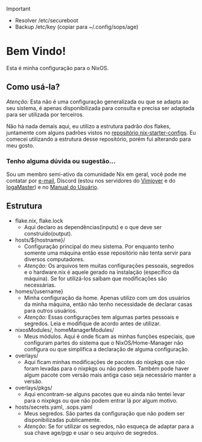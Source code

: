 > [!IMPORTANT]
>* Resolver /etc/secureboot
>* Backup /etc/key (copiar para ~/.config/sops/age)

# Bem Vindo!

Esta é minha configuração para o NixOS.

## Como usá-la?
*Atenção:* Esta não é uma configuração generalizada ou que se adapta ao seu sistema, é apenas disponibilizada para consulta e precisa ser adaptada para ser utilizada por terceiros.

Não há nada demais aqui, eu utilizo a estrutura padrão dos flakes, juntamente com alguns padrões vistos no [repositório nix-starter-configs](https://github.com/Misterio77/nix-starter-configs). Eu comecei utilizando a estrutura desse repositório, porém fui alterando para meu gosto.

### Tenho alguma dúvida ou sugestão...
Sou um membro semi-ativo da comunidade Nix em geral, você pode me contatar por [e-mail](mailto:arthsmn@proton.me), Discord (estou nos servidores do [Vimjoyer](https://www.youtube.com/@vimjoyer) e do [IogaMaster](https://www.youtube.com/@IogaMaster)) e no [Manual do Usuário](https://manualdousuario.net/).


## Estrutura
* flake.nix, flake.lock
  * Aqui declaro as dependências(inputs) e o que deve ser construído(output).
* hosts/${hostname}/
  * Configuração principal do meu sistema. Por enquanto tenho somente uma máquina então esse repositório não tenta servir para diversos computadores.
  * *Atenção:* Os arquivos tem muitas configurações pessoais, segredos e o hardware.nix é aquele gerado na instalação (específico da máquina). Se for utilizá-los saibam que modificações são necessárias.
* homes/{username}
  * Minha configuração da home. Apenas utilizo com um dos usuários da minha máquina, então não tenho necessidade de declarar casas para outros usuários.
  * *Atenção:* Essas configurações tem algumas partes pessoais e segredos. Leia e modifique de acordo antes de utilizar.
* nixosModules/, homeManagerModules/
  * Meus módulos. Aqui é onde ficam as minhas funções especiais, que configuram partes do sistema que o NixOS/Home-Manager não configura ou que simplifica a declaração de alguma configuração.
* overlays/
  * Aqui ficam minhas modificações de pacotes do nixpkgs que não foram levadas para o nixpkgs ou não podem. Também pode haver algum pacote com versão mais antiga caso seja necessário manter a versão.
* overlays/pkgs/
  * Aqui encontram-se alguns pacotes que eu ainda não tentei levar para o nixpkgs ou que não podem entrar lá por algum motivo.
* hosts/secrets.yaml, .sops.yaml
  * Meus segredos. São partes da configuração que não podem ser disponibilizadas publicamente.
  * *Atenção:* Se for utilizar os segredos, não esqueça de adaptar para a sua chave age/pgp e usar o seu arquivo de segredos.
